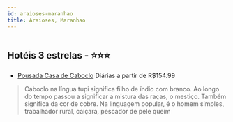 ```yaml
---
id: araioses-maranhao
title: Araioses, Maranhao
---
```


<center><img src="http://media.omnibees.com/Images/9303/Property/427774.jpg" alt="" /></center>


## Hotéis 3 estrelas - ⭐️⭐️⭐️

-    [Pousada Casa de Caboclo](https://www.hurb.com/hoteis/araioses/pousada-casa-de-caboclo-OMN-9303?cmp=18055) Diárias a partir de R$154.99
   > Caboclo na língua tupi significa filho de índio com branco. Ao longo do tempo passou a significar a mistura das raças, o mestiço. Também significa da cor de cobre. Na linguagem popular, é o homem simples, trabalhador rural, caiçara, pescador de pele queim
